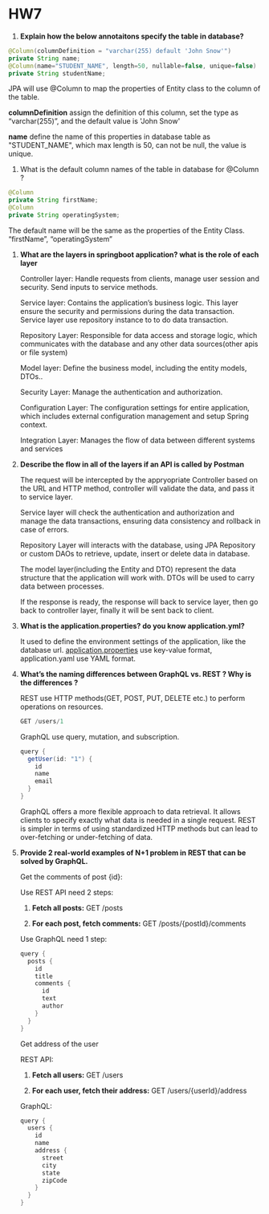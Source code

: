 # HW7

1. **Explain how the below annotaitons specify the table in database?**

```java
@Column(columnDefinition = "varchar(255) default 'John Snow'")
private String name;
@Column(name="STUDENT_NAME", length=50, nullable=false, unique=false)
private String studentName;
```

JPA will use @Column to map the properties of Entity class to the column of the table.

**columnDefinition**  assign the definition of this column, set the type as “varchar(255)”, and the default value is 'John Snow'

**name** define the name of this properties in database table as "STUDENT_NAME", which max length is 50, can not be null, the value is unique.

1. What is the default column names of the table in database for @Column ?

```java
@Column
private String firstName;
@Column
private String operatingSystem;
```

The default name will be the same as the properties of the Entity Class. “firstName”, “operatingSystem”

1. **What are the layers in springboot application? what is the role of each layer**
    
    Controller layer: Handle requests from clients, manage user session and security. Send inputs to service methods.
    
    Service layer: Contains the application’s business logic. This layer ensure the security and permissions during the data transaction. Service layer use repository instance to to do data transaction.
    
    Repository Layer: Responsible for data access and storage logic, which communicates with the database and any other data sources(other apis or file system)
    
    Model layer: Define the business model, including the entity models, DTOs..
    
    Security Layer: Manage the authentication and authorization.
    
    Configuration Layer: The configuration settings for entire application, which includes external configuration management and setup Spring context.
    
    Integration Layer: Manages the flow of data between different systems and services 
    
2. **Describe the flow in all of the layers if an API is called by Postman**
    
    The request will be intercepted by the appryopriate Controller based on the URL and HTTP method, controller will validate the data, and pass it to service layer.
    
    Service layer will check the authentication and authorization and manage the data transactions, ensuring data consistency and rollback in case of errors.
    
    Repository Layer will interacts with the database, using JPA Repository or custom DAOs to retrieve, update, insert or delete data in database.
    
    The model layer(including the Entity and DTO) represent the data structure that the application will work with. DTOs will be used to carry data between processes.
    
    If the response is ready, the response will back to service layer, then go back to controller layer, finally it will be sent back to client.
    
3. **What is the application.properties? do you know application.yml?**
    
    It used to define the environment settings of the application, like the database url. [application.properties](http://application.properties) use key-value format, application.yaml use YAML format.
    
4. **What’s the naming differences between GraphQL vs. REST ? Why is the differences ?**
    
    REST use HTTP methods(GET, POST, PUT, DELETE etc.) to perform operations on resources.
    
    ```java
    GET /users/1
    ```
    
    GraphQL use query, mutation, and subscription.
    
    ```java
    query {
      getUser(id: "1") {
        id
        name
        email
      }
    }
    ```
    
    GraphQL offers a more flexible approach to data retrieval. It allows clients to specify exactly what data is needed in a single request. REST is simpler in terms of using standardized HTTP methods but can lead to over-fetching or under-fetching of data.
    
5. **Provide 2 real-world examples of N+1 problem in REST that can be solved by GraphQL.**
    
    Get the comments of post {id}:
    
    Use REST API need 2 steps:
    
    1.	**Fetch all posts:** GET /posts
    
    2.	**For each post, fetch comments:** GET /posts/{postId}/comments
    
    Use GraphQL need 1 step:
    
    ```java
    query {
      posts {
        id
        title
        comments {
          id
          text
          author
        }
      }
    }
    ```
    
    Get address of the user
    
    REST API:
    
    1.	**Fetch all users:** GET /users
    
    2.	**For each user, fetch their address:** GET /users/{userId}/address
    
    GraphQL:
    
    ```java
    query {
      users {
        id
        name
        address {
          street
          city
          state
          zipCode
        }
      }
    }
    ```
